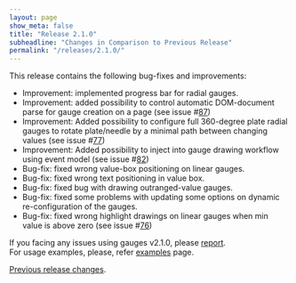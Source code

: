 ```yaml
---
layout: page
show_meta: false
title: "Release 2.1.0"
subheadline: "Changes in Comparison to Previous Release"
permalink: "/releases/2.1.0/"
---
```


This release contains the following bug-fixes and improvements:

 - Improvement: implemented progress bar for radial gauges.
 - Improvement: added possibility to control automatic DOM-document parse for gauge creation on a page (see issue #[87](https://github.com/Mikhus/canvas-gauges/issues/87))
 - Improvement: Added possibility to configure full 360-degree plate radial gauges to rotate plate/needle by a minimal path between changing values (see issue #[77](https://github.com/Mikhus/canvas-gauges/issues/77))
 - Improvement: Added possibility to inject into gauge drawing workflow using event model (see issue #[82](https://github.com/Mikhus/canvas-gauges/issues/82))
 - Bug-fix: fixed wrong value-box positioning on linear gauges.
 - Bug-fix: fixed wrong text positioning in value box.
 - Bug-fix: fixed bug with drawing outranged-value gauges.
 - Bug-fix: fixed some problems with updating some options on dynamic re-configuration of the gauges.
 - Bug-fix: fixed wrong highlight drawings on linear gauges when min value is above zero (see issue #[76](https://github.com/Mikhus/canvas-gauges/issues/76))

If you facing any issues using gauges v2.1.0, please [report](https://github.com/Mikhus/canvas-gauges/issues).  
For usage examples, please, refer [examples]({{site.url}}/documentation/examples/) page.

[Previous release changes]({{site.url}}/releases/2.0.9/).
